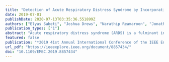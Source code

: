 ```yaml
---
title: "Detection of Acute Respiratory Distress Syndrome by Incorporation of Label Uncertainty and Partially Available Privileged Information"
date: 2019-07-01
publishDate: 2020-07-13T03:35:36.551899Z
authors: ["Elyas Sabeti", "Joshua Drews", "Narathip Reamaroon", "Jonathan Gryak", "Michael Sjoding", "Kayvan Najarian"]
publication_types: ["1"]
abstract: "Acute respiratory distress syndrome (ARDS) is a fulminant inﬂammatory lung injury that develops in patients with critical illnesses including sepsis, pneumonia, and trauma. However, many patients with ARDS are not recognized when they develop this syndrome nor given outcome-improving treatments. Because ARDS is a clinical syndrome, physicians may not be certain about a patient’s diagnosis (label uncertainty). In addition, the diagnosis requires a chest x-ray, which may not be always be available in a clinical setting (privileged information). For this paper, we implemented the Learning Using Label Uncertainty and Partially Available Privileged Information (LULUPAPI) paradigm, built on classical SVM, to detect ARDS using Electronic Health Record (EHR) data and chest radiography. In comparison to SVM, this resulted in a 3.55 percent improvement of test AUC."
featured: false
publication: "*2019 41st Annual International Conference of the IEEE Engineering in Medicine and Biology Society (EMBC)*"
url_pdf: "https://ieeexplore.ieee.org/document/8857434/"
doi: "10.1109/EMBC.2019.8857434"
---
```


